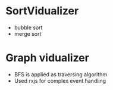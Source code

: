 # SortVidualizer
* bubble sort
* merge sort

# Graph vidualizer
* BFS is applied as traversing algorithm
* Used rxjs for complex event handling
